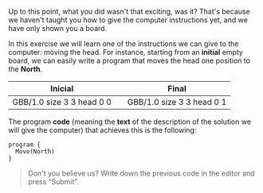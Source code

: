 Up to this point, what you did wasn't that exciting, was it? That's because we haven't taught you how to give the computer instructions yet, and we have only shown you a board.
 
In this exercise we will learn one of the instructions we can give to the computer: moving the head.
For instance, starting from an **initial** empty board, we can easily write a program that moves the head one position to the **North**.

<table class= "table" style="width:100%">
  <thead>
  <tr>
    <th style="text-align: center">Inicial</th>
    <th style="text-align: center"></th> 
    <th style="text-align: center">Final</th>
  </tr>
  </thead>
  <tbody>
  <tr>
    <td style="text-align: center">  
      <gs-board>
        GBB/1.0
        size 3 3
        head 0 0
      </gs-board>
    </td>
    <td style="text-align: center"><i class="fa fa-arrow-right"></i></td> 
    <td style="text-align: center">
      <gs-board>
        GBB/1.0
        size 3 3
        head 0 1
      </gs-board>
    </td>
  </tr>
  <tbody>
</table>
 
The program **code** (meaning the **text** of the description of the solution we will give the computer) that achieves this is the following:

```gobstones
program {
  Move(North)
}
```
 
> Don't you believe us? Write down the previous code in the editor and press “Submit”.